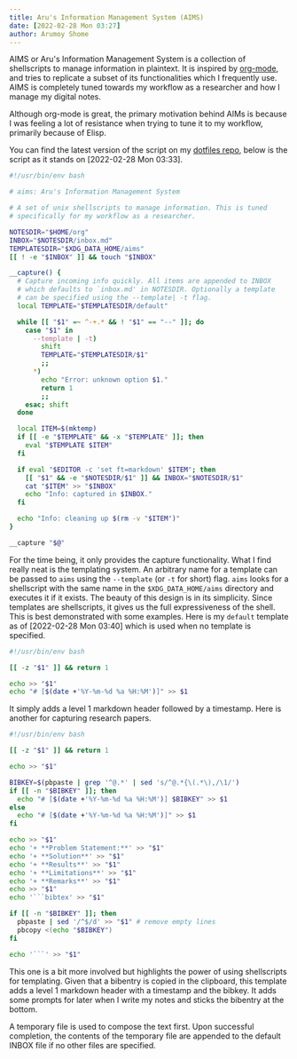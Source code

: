 ```yaml
---
title: Aru's Information Management System (AIMS)
date: [2022-02-28 Mon 03:27]
author: Arumoy Shome
---
```


AIMS or Aru's Information Management System is a collection of
shellscripts to manage information in plaintext. It is inspired by
[org-mode](orgmode.org/), and tries to replicate a subset of its
functionalities which I frequently use. AIMS is completely tuned
towards my workflow as a researcher and how I manage my digital notes.

Although org-mode is great, the primary motivation behind AIMs is
because I was feeling a lot of resistance when trying to tune it to my
workflow, primarily because of Elisp.

You can find the latest version of the script on my [dotfiles
repo](https://github.com/arumoy-shome/dotfiles/blob/master/bin/aims),
below is the script as it stands on [2022-02-28 Mon 03:33].

```bash
#!/usr/bin/env bash

# aims: Aru's Information Management System

# A set of unix shellscripts to manage information. This is tuned
# specifically for my workflow as a researcher.

NOTESDIR="$HOME/org"
INBOX="$NOTESDIR/inbox.md"
TEMPLATESDIR="$XDG_DATA_HOME/aims"
[[ ! -e "$INBOX" ]] && touch "$INBOX"

__capture() {
  # Capture incoming info quickly. All items are appended to INBOX
  # which defaults to `inbox.md' in NOTESDIR. Optionally a template
  # can be specified using the --template| -t flag.
  local TEMPLATE="$TEMPLATESDIR/default"

  while [[ "$1" =~ ^-+.* && ! "$1" == "--" ]]; do
    case "$1" in
      --template | -t)
        shift
        TEMPLATE="$TEMPLATESDIR/$1"
        ;;
      *)
        echo "Error: unknown option $1."
        return 1
        ;;
    esac; shift
  done

  local ITEM=$(mktemp)
  if [[ -e "$TEMPLATE" && -x "$TEMPLATE" ]]; then
    eval "$TEMPLATE $ITEM"
  fi

  if eval "$EDITOR -c 'set ft=markdown' $ITEM"; then
    [[ "$1" && -e "$NOTESDIR/$1" ]] && INBOX="$NOTESDIR/$1"
    cat "$ITEM" >> "$INBOX"
    echo "Info: captured in $INBOX."
  fi

  echo "Info: cleaning up $(rm -v "$ITEM")"
}

__capture "$@"
```

For the time being, it only provides the capture functionality. What I
find really neat is the templating system. An arbitrary name for a
template can be passed to `aims` using the `--template` (or `-t` for
short) flag. `aims` looks for a shellscript with the same name in the
`$XDG_DATA_HOME/aims` directory and executes it if it exists. The
beauty of this design is in its simplicity. Since templates are
shellscripts, it gives us the full expressiveness of the shell. This
is best demonstrated with some examples. Here is my `default` template
as of [2022-02-28 Mon 03:40] which is used when no template is
specified.

```bash
#!/usr/bin/env bash

[[ -z "$1" ]] && return 1

echo >> "$1"
echo "# [$(date +'%Y-%m-%d %a %H:%M')]" >> $1
```

It simply adds a level 1 markdown header followed by a timestamp. Here
is another for capturing research papers.

```bash
#!/usr/bin/env bash

[[ -z "$1" ]] && return 1

echo >> "$1"

BIBKEY=$(pbpaste | grep '^@.*' | sed 's/^@.*{\(.*\),/\1/')
if [[ -n "$BIBKEY" ]]; then
  echo "# [$(date +'%Y-%m-%d %a %H:%M')] $BIBKEY" >> $1
else
  echo "# [$(date +'%Y-%m-%d %a %H:%M')]" >> $1
fi

echo >> "$1"
echo '+ **Problem Statement:**' >> "$1"
echo '+ **Solution**' >> "$1"
echo '+ **Results**' >> "$1"
echo '+ **Limitations**' >> "$1"
echo '+ **Remarks**' >> "$1"
echo >> "$1"
echo '```bibtex' >> "$1"

if [[ -n "$BIBKEY" ]]; then
  pbpaste | sed '/^$/d' >> "$1" # remove empty lines
  pbcopy <(echo "$BIBKEY")
fi

echo '```' >> "$1"
```

This one is a bit more involved but highlights the power of using
shellscripts for templating. Given that a bibentry is copied in the
clipboard, this template adds a level 1 markdown header with a
timestamp and the bibkey. It adds some prompts for later when I write
my notes and sticks the bibentry at the bottom.

A temporary file is used to compose the text first. Upon successful
completion, the contents of the temporary file are appended to the
default INBOX file if no other files are specified.

